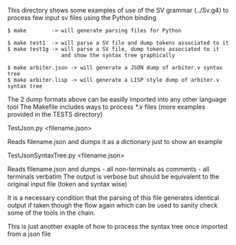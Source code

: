 This directory shows some examples of use of the SV grammar (../Sv.g4)
to process few input sv files using the Python binding

    $ make        -> will generate parsing files for Python

    $ make test1  -> will parse a SV file and dump tokens associated to it
    $ make test1g -> will parse a SV file, dump tokens associated to it
                     and show the syntax tree graphically

    $ make arbiter.json -> will generate a JSON dump of arbiter.v syntax tree
    $ make arbiter.lisp -> will generate a LISP style dump of arbiter.v syntax tree

The 2 dump formats above can be easilly imported into any other language tool
The Makefile includes ways to process *.v files (more examples provided in the
TESTS directory)

TestJson.py <filename.json>

   Reads filename.json and dumps it as a dictionary
   just to show an example

TestJsonSyntaxTree.py <filename.json>    

   Reads filename.json and dumps 
      - all non-terminals as comments
      - all terminals verbatim
   The output is verbose but should be equivalent
   to the original input file (token and syntax wise)

   It is a necessary condition that the parsing of this
   file generates identical output if taken though the flow
   again which can be used to sanity check some of the tools
   in the chain.

   This is just another exaple of how to process the 
   syntax tree once imported from a json file
